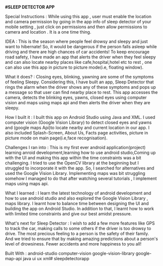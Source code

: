 **#SLEEP DETECTOR APP**

Special Instructions : While using this app , user must enable the location and camera permission by going in the app info of sleep detector of your mobile setting , just click on permissions and then allow permissions to camera and location . It is a one time thing.

IDEA : This is the season where people feel drowsy and sleepy and just want to hibernate! So, it would be dangerous if the person falls asleep while driving and there are high chances of car accidents! To keep encourage road safety, I have made an app that alerts the driver when they feel sleepy and can also locate nearby places like cafe,hospital,hotel etc to rest , one can also use this app in picture to picture mode(i.e, floating window).

What it does? : Closing eyes, blinking, yawning are some of the symptoms of feeling Sleepy. Considering this, I have built an app, Sleep Detector that rings the alarm when the driver shows any of these symptoms and pops up a message so that user can find nearby place to rest. This app accesses the camera, detects the blinking eyes, yawns, closed eyes using computer vision and maps using maps api and then alerts the driver when they are sleepy.

How I built it : I built this app on Android Studio using Java and XML. I used computer vision (Google Vision Library) to detect closed eyes and yawns and (google maps Api)to locate nearby and current location in our app. I also included Splash-Screen, About Us, Facts page activities, picture in picture mode on main page(i.e,face recognisation).

Challenges I ran into : This is my first ever android application(project) learning anroid development,learning how to use android studio,Coming up with the UI and making this app within the time constraints was a bit challenging. I tried to use the OpenCV library at the beginning but I struggled to incorporate it with the app. So, I searched for alternatives and used the Google Vision Library. Implementing maps was bit struggling somehow I managed to do that after watching several tutorials , I implement maps using maps api.

What I learned : I learn the latest technology of android development and how to use android studio and also explored the Google Vision Library , maps library. I learnt how to balance time between designing the UI and building the app on Android Studio. In addition to that, I learnt how to work with limited time constraints and give our best amidst pressure.

What's next for Sleep Detector : I wish to add a few more features like GPS to track the car, making calls to some others if the driver is too drowsy to drive. The most precious feeling to a person is the safety of their family. And we tried to ensure that by making amazing predictions about a person's level of drowsiness. Fewer accidents and more happiness to you all!

Built With : android-studio computer-vision google-vision-library google-map-api java ui ux xml# sleepdetectorapp
